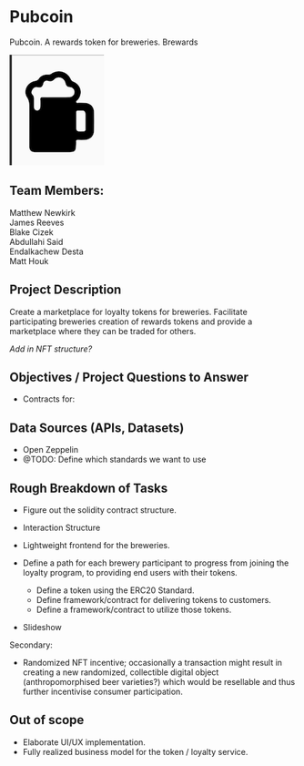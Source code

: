 # Pubcoin
Pubcoin. A rewards token for breweries. 
Brewards 

![beer](Images/beersm.png)

## Team Members: 
Matthew Newkirk  
James Reeves  
Blake Cizek  
Abdullahi Said  
Endalkachew Desta  
Matt Houk  


## Project Description

Create a marketplace for loyalty tokens for breweries. Facilitate participating breweries creation of rewards tokens and provide a marketplace where they can be traded for others. 

*Add in NFT structure?* 

## Objectives / Project Questions to Answer 

- Contracts for:  

## Data Sources (APIs, Datasets)

- Open Zeppelin 
- @TODO: Define which standards we want to use 

## Rough Breakdown of Tasks
- Figure out the solidity contract structure. 
- Interaction Structure 
- Lightweight frontend for the breweries. 
- Define a path for each brewery participant to progress from joining the loyalty program, to providing end users with their tokens. 
    - Define a token using the ERC20 Standard. 
    - Define framework/contract for delivering tokens to customers. 
    - Define a framework/contract to utilize those tokens. 

- Slideshow 


Secondary:

- Randomized NFT incentive; occasionally a transaction might result in creating a new randomized, collectible digital object (anthropomorphised beer varieties?) which would be resellable and thus further incentivise consumer participation.

## Out of scope 
- Elaborate UI/UX implementation.
- Fully realized business model for the token / loyalty service.
